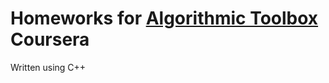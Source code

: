# Homeworks for [Algorithmic Toolbox](https://www.coursera.org/learn/algorithmic-toolbox) Coursera
Written using C++
